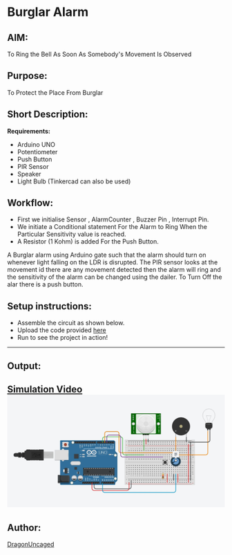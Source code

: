 # Burglar Alarm
## AIM:
To Ring the Bell As Soon As Somebody's Movement Is Observed

## Purpose:
To Protect the Place From Burglar

## Short Description:
**Requirements:**
- Arduino UNO
- Potentiometer
- Push Button
- PIR Sensor
- Speaker
- Light Bulb
(Tinkercad can also be used)

## Workflow:
- First we initialise Sensor , AlarmCounter , Buzzer Pin , Interrupt Pin.
- We initiate a Conditional statement For the Alarm to Ring When the Particular Sensitivity value is reached.
- A Resistor (1 Kohm) is added For the Push Button.

A Burglar alarm using Arduino gate such that the alarm should turn on whenever light falling on the LDR is disrupted. The PIR sensor looks at the movement id there are any movement detected then the alarm will ring and the sensitivity of the alarm can be changed using the dailer. To Turn Off the alar there is a push button.

## Setup instructions:
- Assemble the circuit as shown below.
- Upload the code provided [here](Burglar_alarm.ino)
- Run to see the project in action!
------------
## Output:
[Simulation Video](./Images/preview.mp4)
![Tinkercad Circuit](./Images/preview1.jpg)
------------

## Author:
[DragonUncaged](https://github.com/dragonuncaged)
